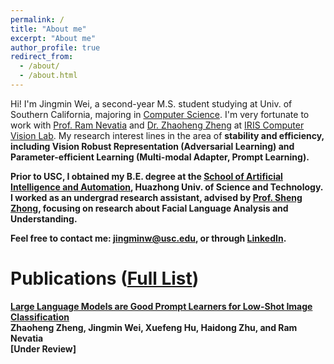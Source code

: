 ```yaml
---
permalink: /
title: "About me"
excerpt: "About me"
author_profile: true
redirect_from: 
  - /about/
  - /about.html
---
```


Hi! I'm Jingmin Wei, a second-year M.S. student studying at Univ. of Southern California, majoring in [Computer Science](https://www.cs.usc.edu/). I'm very fortunate to work with [Prof. Ram Nevatia](https://sites.usc.edu/iris-cvlab/professor-ram-nevatia/) and [Dr. Zhaoheng Zheng](https://zhaohengz.github.io/) at [IRIS Computer Vision Lab](https://sites.usc.edu/iris-cvlab/). My research interest lines in the area of <strong>stability and efficiency<strong>, including Vision Robust Representation (Adversarial Learning) and Parameter-efficient Learning (Multi-modal Adapter, Prompt Learning).

Prior to USC, I obtained my B.E. degree at the [School of Artificial Intelligence and Automation](http://english.aia.hust.edu.cn/), Huazhong Univ. of Science and Technology. I worked as an undergrad research assistant, advised by [Prof. Sheng Zhong](http://english.aia.hust.edu.cn/info/1030/1347.htm), focusing on research about Facial Language Analysis and Understanding.

Feel free to contact me: jingminw@usc.edu, or through [LinkedIn](https://www.linkedin.com/in/jingminwei/).

<!-- <font color="#ff0000">I am graduating in 2023/early 2024 and now actively looking for full-time positions in computer vision, machine learning, and artificial intelligence. Please feel free to get in touch if there are any opportunities!</font> -->

<h1 id="publications"> Publications (<a href="/publications/">Full List</a>)</h1>

<p><u>Large Language Models are Good Prompt Learners for Low-Shot Image Classification</u><br>
Zhaoheng Zheng, <strong>Jingmin Wei</strong>, Xuefeng Hu, Haidong Zhu, and Ram Nevatia
<br> [Under Review]<br>
<!-- <a href="https://arxiv.org/abs/2305.16681" class="btn btn--success">Paper</a></p> -->

<!-- <p><u>MoMo: A shared encoder Model for text, image and multi-Modal representations</u><br>
Rakesh Chada, <strong>Zhaoheng Zheng</strong>, and Pradeep Natarajan
<br> arXiv Preprint<br>
<a href="https://arxiv.org/abs/2304.05523" class="btn btn--success">Paper</a></p>

<p><u>PatchZero: Defending against Adversarial Patch Attacks by Detecting and Zeroing the Patch</u><br>
Ke Xu*, Yao Xiao*, <strong>Zhaoheng Zheng</strong>, Kaijie Cai, and Ram Nevatia
<br> WACV 2023<br>
<a href="https://arxiv.org/abs/2207.01795" class="btn btn--success">Paper</a></p> -->
<!-- <a href="https://github.com/TheShadow29/VidSitu" class="btn btn--warning">Code</a>
; <a href="https://vidsitu.org/" class="btn btn--danger">Website</a> -->

<!-- <p><u>FashionVLP: Vision Language Transformer for Fashion Retrieval with Feedback</u><br>
Sonam Goenka*, <strong>Zhaoheng Zheng*</strong>, Ayush Jaiswal, Rakesh Chada, Yue Wu, Pradeep Natarajan, and Varsha Hedau
<br> CVPR 2022<br>
<a href="https://www.amazon.science/publications/fashionvlp-vision-language-transformer-for-fashion-retrieval-with-feedback" class="btn btn--success">Paper</a></p>

<p><u>Improving Object Detection and Attribute Recognition by Feature Entanglement Reduction</u><br>
<strong>Zhaoheng Zheng</strong>, Arka Sadhu, and Ram Nevatia
<br> ICIP 2021<br>
<a href="https://arxiv.org/abs/2108.11501" class="btn btn--success">Paper</a></p>

<p><u>Image Based Cloth Changing System</u><br>
<strong>Zhaoheng Zheng</strong>, Hao-Tian Zhang, Fang-Lue Zhang, and Tai-Jiang Mu
<br> Computational Visual Media, 2017<br>
<a href="https://cs.stanford.edu/~haotianz/research/clothes_changing/clothes_changing.pdf" class="btn btn--success">Paper</a></p> -->

<p hidden><script type="text/javascript" id="clustrmaps" src="//clustrmaps.com/map_v2.js?d=WuTycU_gptD1_uRJMJF-BV4Q0VudvsyDQpgvA3okEYs&cl=ffffff&w=a"></script></p>
